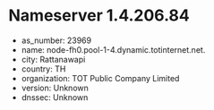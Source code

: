 # Nameserver 1.4.206.84

* as_number: 23969
* name: node-fh0.pool-1-4.dynamic.totinternet.net.
* city: Rattanawapi
* country: TH
* organization: TOT Public Company Limited
* version: Unknown
* dnssec: Unknown
